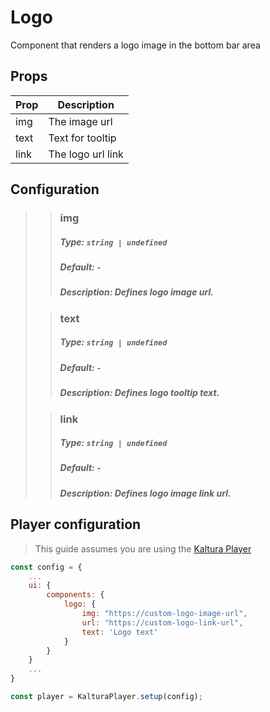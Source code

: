 # Logo

Component that renders a logo image in the bottom bar area

## Props

| Prop | Description       |
|------|-------------------|
| img  | The image url     |
| text | Text for tooltip  |
| link | The logo url link |

## Configuration

> > ### img
> >
> > ##### Type: `string | undefined`
> >
> > ##### Default: `-`
> >
> > ##### Description: Defines logo image url.
>
> > ### text
> >
> > ##### Type: `string | undefined`
> >
> > ##### Default: `-`
> >
> > ##### Description: Defines logo tooltip text.
>
> > ### link
> >
> > ##### Type: `string | undefined`
> >
> > ##### Default: `-`
> >
> > ##### Description: Defines logo image link url.
>


## Player configuration

> This guide assumes you are using the [Kaltura Player]

[kaltura player]: https://github.com/kaltura/kaltura-player-js/

```js
const config = {
    ...
    ui: {
        components: {
            logo: {
                img: "https://custom-logo-image-url",
                url: "https://custom-logo-link-url",
                text: 'Logo text'
            }
        }
    }
    ...
}

const player = KalturaPlayer.setup(config);
```
